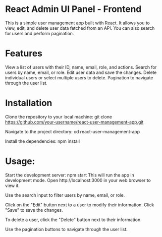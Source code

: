# React Admin UI Panel - Frontend
This is a simple user management app built with React. It allows you to view, edit, and delete user data fetched from an API. You can also search for users and perform pagination.

# Features
View a list of users with their ID, name, email, role, and actions.
Search for users by name, email, or role.
Edit user data and save the changes.
Delete individual users or select multiple users to delete.
Pagination to navigate through the user list.

# Installation
Clone the repository to your local machine: git clone https://github.com/your-username/react-user-management-app.git

Navigate to the project directory: cd react-user-management-app

Install the dependencies: npm install

# Usage:
Start the development server: npm start This will run the app in development mode. Open http://localhost:3000 in your web browser to view it.

Use the search input to filter users by name, email, or role.

Click on the "Edit" button next to a user to modify their information. Click "Save" to save the changes.

To delete a user, click the "Delete" button next to their information.

Use the pagination buttons to navigate through the user list.
